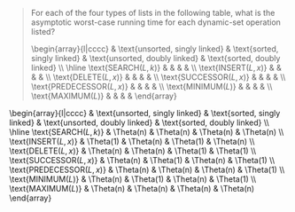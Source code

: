 > For each of the four types of lists in the following table, what is the asymptotic worst-case running time for each dynamic-set operation listed?
>
> \begin{array}{l|cccc}
>                            & \text{unsorted, singly linked} 
>                            & \text{sorted, singly linked} 
>                            & \text{unsorted, doubly linked} 
>                            & \text{sorted, doubly linked} \\\\
> \hline
> \text{SEARCH($L, k$)}      & & & & \\\\
> \text{INSERT($L, x$)}      & & & & \\\\
> \text{DELETE($L, x$)}      & & & & \\\\
> \text{SUCCESSOR($L, x$)}   & & & & \\\\
> \text{PREDECESSOR($L, x$)} & & & & \\\\
> \text{MINIMUM($L$)}        & & & & \\\\
> \text{MAXIMUM($L$)}        & & & &
> \end{array}

\begin{array}{l|cccc}
                           & \text{unsorted, singly linked} 
                           & \text{sorted, singly linked} 
                           & \text{unsorted, doubly linked} 
                           & \text{sorted, doubly linked} \\\\
\hline
\text{SEARCH($L, k$)}      & \Theta(n) & \Theta(n) & \Theta(n) & \Theta(n) \\\\
\text{INSERT($L, x$)}      & \Theta(1) & \Theta(n) & \Theta(1) & \Theta(n) \\\\
\text{DELETE($L, x$)}      & \Theta(n) & \Theta(n) & \Theta(1) & \Theta(1) \\\\
\text{SUCCESSOR($L, x$)}   & \Theta(n) & \Theta(1) & \Theta(n) & \Theta(1) \\\\
\text{PREDECESSOR($L, x$)} & \Theta(n) & \Theta(n) & \Theta(n) & \Theta(1) \\\\
\text{MINIMUM($L$)}        & \Theta(n) & \Theta(1) & \Theta(n) & \Theta(1) \\\\
\text{MAXIMUM($L$)}        & \Theta(n) & \Theta(n) & \Theta(n) & \Theta(n)
\end{array}
